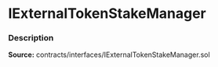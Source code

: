 # IExternalTokenStakeManager

### Description <a id="description"></a>

**Source:** contracts/interfaces/IExternalTokenStakeManager.sol  



